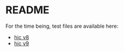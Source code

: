 <!--
Copyright (C) 2023 Roberto Rossini <roberros@uio.no>

SPDX-License-Identifier: MIT
-->

# README

For the time being, test files are available here:

- [hic v8](https://www.dropbox.com/s/zt62d0d3fhbkha0/4DNFIZ1ZVXC8.hic8?dl=0)
- [hic v9](https://www.dropbox.com/s/tgjy9mzc1u0opps/4DNFIZ1ZVXC8.hic9?dl=0)
